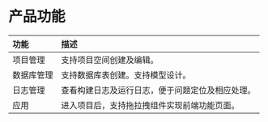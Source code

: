 # 产品功能

| 功能 | 描述 |
| :- | :- |
| 项目管理 | 支持项目空间创建及编辑。|
| 数据库管理 | 支持数据库表创建。支持模型设计。|
| 日志管理 | 查看构建日志及运行日志，便于问题定位及相应处理。|
| 应用 | 进入项目后，支持拖拉拽组件实现前端功能页面。|
